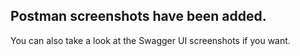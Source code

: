 ## Postman screenshots have been added. 

  You can also take a look at the Swagger UI screenshots if you want.
